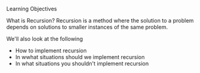 Learning Objectives 

What is Recursion?
Recursion is a method where the solution to a problem depends on solutions to smaller instances of the same problem. 

We'll also look at the following
- How to implement recursion 
- In wwhat situations should we implement recursion
- In what situations you shouldn't implement recursion 
